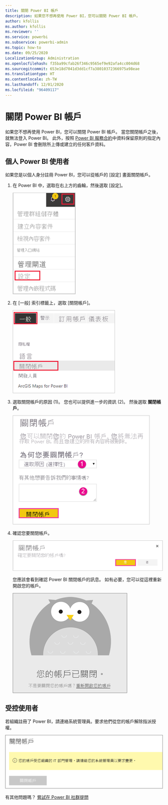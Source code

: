 ```yaml
---
title: 關閉 Power BI 帳戶
description: 如果您不想再使用 Power BI，您可以關閉 Power BI 帳戶。
author: kfollis
ms.author: kfollis
ms.reviewer: ''
ms.service: powerbi
ms.subservice: powerbi-admin
ms.topic: how-to
ms.date: 09/25/2020
LocalizationGroup: Administration
ms.openlocfilehash: f35ba99cfab26f346c9565ef9e92afa4cc004d68
ms.sourcegitcommit: 653e18d7041d3dd1cf7a38010372366975a98eae
ms.translationtype: HT
ms.contentlocale: zh-TW
ms.lasthandoff: 12/01/2020
ms.locfileid: "96409117"
---
```

# <a name="close-your-power-bi-account"></a>關閉 Power BI 帳戶

如果您不想再使用 Power BI，您可以關閉 Power BI 帳戶。  當您關閉帳戶之後，就無法登入 Power BI。 此外，按照 [Power BI 服務合約](https://azure.microsoft.com/support/legal/subscription-agreement/)中資料保留原則的指定內容，Power BI 會刪除所上傳或建立的任何客戶資料。

## <a name="individual-power-bi-users"></a>個人 Power BI 使用者

如果您是以個人身分註冊 Power BI，您可以從帳戶的 [設定] 畫面關閉帳戶。

1. 在 Power BI 中，選取在右上方的齒輪，然後選取 [設定]。

    ![UI 右上角的螢幕擷取畫面，其中已彈出齒輪圖示和 [設定] 選項。](media/service-admin-closing-your-account/close-account-settings.png)

1. 在 [一般] 索引標籤上，選取 [關閉帳戶]。

    ![[設定] 頁面左上角已標示 [關閉帳戶] 選項的螢幕擷取畫面。](media/service-admin-closing-your-account/close-account-settings-2.png)

1. 選取關閉帳戶的原因 (1)。 您也可以提供進一步的資訊 (2)。 然後選取 **關閉帳戶**。

    ![[關閉帳戶] 對話方塊的螢幕擷取畫面，其中顯示提供進一步資訊以關閉帳戶的欄位。](media/service-admin-closing-your-account/close-account-settings-3.png)

1. 確認您要關閉帳戶。

    ![[關閉帳戶] 確認對話方塊已標示 [是] 選項的螢幕擷取畫面。](media/service-admin-closing-your-account/close-account-settings-4.png)

    您應該會看到確認 Power BI 關閉帳戶的訊息。 如有必要，您可以從這裡重新開啟您的帳戶。

    ![[帳戶已關閉] 確認對話方塊的螢幕擷取畫面。](media/service-admin-closing-your-account/close-account-settings-5.png)

## <a name="managed-users"></a>受控使用者

若組織註冊了 Power BI，請連絡系統管理員。要求他們從您的帳戶解除指派授權。

![受控關閉帳戶的螢幕擷取畫面。](media/service-admin-closing-your-account/close-account-managed.png)

有其他問題嗎？ [嘗試在 Power BI 社群提問](https://community.powerbi.com/)